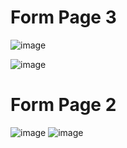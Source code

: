 # Form Page 3
![image](https://github.com/LostInLost/front-end-react-vite/assets/103498496/ba1c91a6-24f6-43ff-a75d-5343a05aa93f)

![image](https://github.com/LostInLost/front-end-react-vite/assets/103498496/f6dad26d-2ec6-4be9-87fa-a8925ce2a23c)

# Form Page 2
![image](https://github.com/LostInLost/front-end-react-vite/assets/103498496/6f2858a6-681c-4b0f-98f4-e1f183693d2d)
![image](https://github.com/LostInLost/front-end-react-vite/assets/103498496/173e0d43-c538-40c0-bf4d-964a79ca48e9)

